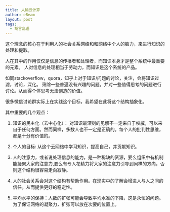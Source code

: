```yaml
---
title: 人脑云计算
author: eBeam
layout: post
tags:
  - 胡言乱语
---
```


这个理念的核心在于利用人的社会关系网络和和网络中个人的脑力，来进行知识的处理和提取。

人在其中的作用仅仅是信息的传播者和处理者，而知识本身才是整个系统中最重要的元素。
人对信息的处理相当于劳动力，而知识是这个系统的产品。

如同stackoverflow，quora，知乎上对于知识/问题的讨论，关注，会将知识过滤，讨论，深化。
筛除一些普遍没有兴趣的问题。并对一些值得思考的问题进行讨论。从而得个体思考无法创造的价值。

很多微信讨论群实际上在实践这个目标，我希望在此将这个结构抽象化。

其中重要的几个观点：

1. 知识的民主化（去中心化）： 对知识最深刻的见解不一定来自于权威，可以来自于任何方面。然而同样，多数人也不一定是正确的。每个人的批判性思维，都是十分有价值的。

2. 个人的目标: 从这个云网络中学习知识，提高自己，并贡献知识。

3. 人的注意力，或者说处理信息的能力，是一种稀缺的资源，要么组织中有机制能凝聚大家的注意力,要么有专人花精力将大家的注意力引导到同样的方向，否则这个结构很容易走向寂静。

4. 人的社会关系会对这个结构有帮助作用。在现实中的了解会增进人与人之间的信任。从而提供更好的稳定性。

5. 平均水平的保持：人数的扩张可能会导致平均水准的下降，这是永恒的问题。为了保证网络的凝聚力，扩张可以放在次要的位置上。
